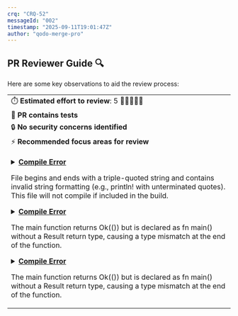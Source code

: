 ```yaml
---
crq: "CRQ-52"
messageId: "002"
timestamp: "2025-09-11T19:01:47Z"
author: "qodo-merge-pro"
---
```


## PR Reviewer Guide 🔍

Here are some key observations to aid the review process:

<table>
<tr><td>⏱️&nbsp;<strong>Estimated effort to review</strong>: 5 🔵🔵🔵🔵🔵</td></tr>
<tr><td>🧪&nbsp;<strong>PR contains tests</strong></td></tr>
<tr><td>🔒&nbsp;<strong>No security concerns identified</strong></td></tr>
<tr><td>⚡&nbsp;<strong>Recommended focus areas for review</strong><br><br>

<details><summary><a href='https://github.com/meta-introspector/git-submodules-rs-nix/pull/5/files#diff-b8a48c02f53b75052bc23d20df7488207a5b86d7815d3fb29ef0b8b985553ab1R1-R148'><strong>Compile Error</strong></a>

File begins and ends with a triple-quoted string and contains invalid string formatting (e.g., println! with unterminated quotes). This file will not compile if included in the build.
</summary>

```rust
"""//! This program conceptually outlines a "Grand Unified Search" system in Rust.
//! It aims to demonstrate how a program could parse its own code, search for similar
//! programs within a vast repository (like 10k submodules), and interact with LLMs
//! for knowledge extraction, all within the framework of our defined lattice.

// NOTE: This is a conceptual outline. Actual implementation of semantic code parsing,
// LLM communication with currying/continuation, and deep submodule tool integration
// would require significant external libraries, complex logic, and a robust
// communication infrastructure, which are beyond the scope of this single file.

use std::fs;
use std::path::{Path, PathBuf};

// --- Conceptual Lattice Components ---
// These structs represent the theoretical elements of our lattice,
// which would be used to "address" and classify code patterns and knowledge.

#[derive(Debug, PartialEq, Eq, Hash, Clone)]
struct Predicate {
    name: String,
    // In Model 1, this is a bit (0 or 1) indicating presence/absence.
    // In higher layers, it could represent more complex values.
    value: u8,
}

#[derive(Debug, Clone)]
struct CodeLatticeAddress {
    // Example: A unique identifier for a code pattern or knowledge unit.
    // This would be derived from the lattice's structure (layer, n-gram, etc.).
    address_components: Vec<String>,
}

// --- Core Functionality Placeholders ---

/// Conceptually parses Rust code using `syn` to extract structural predicates.
/// In a real implementation, this would involve detailed AST traversal.
fn conceptual_syn_parse_and_extract_predicates(code: &str) -> Vec<Predicate> {
    println!("
[Conceptual Parsing] Analyzing code to extract predicates...");
    // Placeholder for actual `syn` parsing logic.
    // For demonstration, we'll just look for some keywords.
    let mut predicates = Vec::new();
    if code.contains("fn main") {
        predicates.push(Predicate { name: "has_main_function".to_string(), value: 1 });
    }
    if code.contains("struct") {
        predicates.push(Predicate { name: "defines_struct".to_string(), value: 1 });
    }
    if code.contains("impl") {
        predicates.push(Predicate { name: "has_impl_block".to_string(), value: 1 });
    }
    if code.contains("use std::") {
        predicates.push(Predicate { name: "uses_std_lib".to_string(), value: 1 });
    }
    println!("  Extracted {} conceptual predicates.", predicates.len());
    predicates
}

/// Conceptually queries an LLM for help or knowledge extraction.
/// In a real implementation, this would involve secure API calls,
/// prompt engineering, and response parsing.
fn conceptual_llm_query(query_text: &str, context_lattice_address: &CodeLatticeAddress) -> String {
    println!("
[Conceptual LLM Query] Asking LLM for help...");
    println!("  Query: "{}"", query_text);
    println!("  Context Lattice Address: {:?}", context_lattice_address);
    // Placeholder for LLM interaction.
    "LLM_RESPONSE: Based on your query and the lattice context, here's some conceptual knowledge."
        .to_string()
}

/// Conceptually interacts with the submodule tool to list/access repositories.
/// In a real implementation, this would involve executing shell commands
/// or using a Rust crate that wraps git submodule functionality.
fn conceptual_submodule_tool_list_repos() -> Vec<PathBuf> {
    println!("
[Conceptual Submodule Tool] Listing repositories...");
    // Placeholder for actual submodule tool interaction.
    // For demonstration, return a few dummy paths.
    vec![
        PathBuf::from("/data/data/com.termux.nix/files/home/pick-up-nix/source/github/meta-introspector/submodules/git_test_repo/src/main.rs"),
        PathBuf::from("/data/data/com.termux.nix/files/home/pick-up-nix/source/github/meta-introspector/submodules/report-analyzer-rs/src/main.rs"),
        PathBuf::from("/data/data/com.termux.nix/files/home/pick-up-nix/source/github/meta-introspector/submodules/src/program_self_description.rs"),
        PathBuf::from("/data/data/com.termux.nix/files/home/pick-up-nix/source/github/meta-introspector/submodules/src/meta_lattice_model.rs"),
    ]
}

/// The core search logic: reads its own code, extracts predicates,
/// and then searches other programs for similarity based on these predicates.
fn grand_unified_search() -> Result<(), Box<dyn std::error::Error>> {
    println!("--- Grand Unified Search Initiated ---");

    // Step 1: Self-parsing and predicate extraction
    println!("
[Step 1] Self-analysis: Parsing this program's own code.");
    let self_code_path = PathBuf::from(file!()); // Path to this source file
    let self_code = fs::read_to_string(&self_code_path)?;
    let self_predicates = conceptual_syn_parse_and_extract_predicates(&self_code);
    let self_lattice_address = CodeLatticeAddress {
        address_components: vec!["self_model".to_string(), "layer1".to_string()],
    };
    println!("  This program's conceptual predicates: {:?}", self_predicates);

    // Step 2: Search other programs in submodules
    println!("
[Step 2] Searching for similar programs in submodules.");
    let all_rust_files = conceptual_submodule_tool_list_repos(); // Get all Rust files (conceptual)

    for file_path in all_rust_files {
        if file_path == self_code_path {
            continue; // Skip self
        }

        println!("
  Analyzing: {:?}", file_path);
        let other_code = fs::read_to_string(&file_path)?;
        let other_predicates = conceptual_syn_parse_and_extract_predicates(&other_code);

        // Conceptual similarity check based on shared predicates
        let mut shared_count = 0;
        for self_p in &self_predicates {
            if other_predicates.contains(self_p) {
                shared_count += 1;
            }
        }

        if shared_count > 0 {
            println!("    -> Found {} shared predicates with {:?}. Considered similar.", shared_count, file_path);
            // Step 3: Conceptual LLM interaction for deeper insight
            let llm_response = conceptual_llm_query(
                &format!("Explain the core function of {:?} based on these predicates: {:?}", file_path, other_predicates),
                &self_lattice_address,
            );
            println!("    LLM Insight: {}", llm_response);
        } else {
            println!("    -> No shared conceptual predicates with {:?}. Not considered similar.", file_path);
        }
    }

    println!("
--- Grand Unified Search Concluded ---");
    Ok(())
}

fn main() -> Result<(), Box<dyn std::error::Error>> {
    grand_unified_search()
}
""

```

</details>

<details><summary><a href='https://github.com/meta-introspector/git-submodules-rs-nix/pull/5/files#diff-d4b10dc90da2ebd2e54c216c08faf398915f797cc4bf2e94185cd40832762c62R206-R209'><strong>Compile Error</strong></a>

The main function returns Ok(()) but is declared as fn main() without a Result return type, causing a type mismatch at the end of the function.
</summary>

```rust
    println!("where existing code is classified and mapped into a pre-generated lattice structure.");

    Ok(())
}

```

</details>

<details><summary><a href='https://github.com/meta-introspector/git-submodules-rs-nix/pull/5/files#diff-0fd44409289d811f50e94913ae801d7ed5c483e8798303c297ac9854807cfe41R196-R201'><strong>Compile Error</strong></a>

The main function returns Ok(()) but is declared as fn main() without a Result return type, causing a type mismatch at the end of the function.
</summary>

```rust
}

println!("\nThis simulation demonstrates how the lattice framework can enable scalable search by example");
println!("and classification across a large number of repositories based on predicate analysis.");

Ok(())

```

</details>

</td></tr>
</table>
